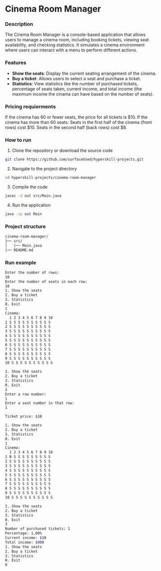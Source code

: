 # Cinema Room Manager

### Description
The Cinema Room Manager is a console-based application that allows users to manage a cinema room, including booking tickets, 
viewing seat availability, and checking statistics. It simulates a cinema environment where users can interact with a menu 
to perform different actions.

### Features

- **Show the seats**: Display the current seating arrangement of the cinema.
- **Buy a ticket**: Allows users to select a seat and purchase a ticket.
- **Statistics**: View statistics like the number of purchased tickets, percentage of seats taken, current income, and total 
income (the maximum income the cinama can have based on the number of seats).

### Pricing requierments
If the cinema has 60 or fewer seats, the price for all tickets is $10.
If the cinema has more than 60 seats:
Seats in the first half of the cinema (front rows) cost $10.
Seats in the second half (back rows) cost $8.

### How to run
1. Clone the repository or download the source code
```sh
git clone https://github.com/surfaceUsed/hyperskill-projects.git
```

2. Navigate to the project directory
```sh
cd hyperskill-projects/cinema-room-manager
```

3. Compile the code
```sh
javac -d out src/Main.java
```

4. Run the application
```sh
java -cp out Main
```

### Project structure
```sh
cinema-room-manager/
├── src/
│   |── Main.java 
|── README.md
```

### Run example
```sh
Enter the number of rows:
10
Enter the number of seats in each row:
10
1. Show the seats
2. Buy a ticket
3. Statistics
0. Exit
1
Cinema:
  1 2 3 4 5 6 7 8 9 10
1 S S S S S S S S S S
2 S S S S S S S S S S
3 S S S S S S S S S S
4 S S S S S S S S S S
5 S S S S S S S S S S
6 S S S S S S S S S S
7 S S S S S S S S S S
8 S S S S S S S S S S
9 S S S S S S S S S S
10 S S S S S S S S S S

1. Show the seats
2. Buy a ticket
3. Statistics
0. Exit
2
Enter a row number:
1
Enter a seat number in that row:
1

Ticket price: $10

1. Show the seats
2. Buy a ticket
3. Statistics
0. Exit
1
Cinema:
  1 2 3 4 5 6 7 8 9 10
1 B S S S S S S S S S
2 S S S S S S S S S S
3 S S S S S S S S S S
4 S S S S S S S S S S
5 S S S S S S S S S S
6 S S S S S S S S S S
7 S S S S S S S S S S
8 S S S S S S S S S S
9 S S S S S S S S S S
10 S S S S S S S S S S

1. Show the seats
2. Buy a ticket
3. Statistics
0. Exit
3
Number of purchased tickets: 1
Percentage: 1,00%
Current income: $10
Total income: $900
1. Show the seats
2. Buy a ticket
3. Statistics
0. Exit
0
```